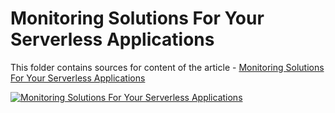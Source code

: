 # Monitoring Solutions For Your Serverless Applications

This folder contains sources for content of the article - [Monitoring Solutions For Your Serverless Applications](https://hands-on.cloud/monitoring-solutions-for-your-serverless-applications/)

[![Monitoring Solutions For Your Serverless Applications](https://hands-on.cloud/monitoring-solutions-for-your-serverless-applications/Monitoring-Solutions-For-Your-Serverless-Applications.png)](https://hands-on.cloud/monitoring-solutions-for-your-serverless-applications/)
